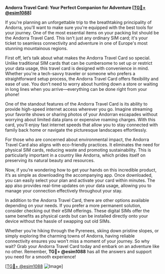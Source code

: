 **Andorra Travel Card: Your Perfect Companion for Adventure [[TG💪+ @esim1088](https://t.me/s/esim1088)]**

If you're planning an unforgettable trip to the breathtaking principality of Andorra, you'll want to make sure you're equipped with the best tools for your journey. One of the most essential items on your packing list should be the Andorra Travel Card. This isn't just any ordinary SIM card; it's your ticket to seamless connectivity and adventure in one of Europe's most stunning mountainous regions.

First off, let’s talk about what makes the Andorra Travel Card so special. Unlike traditional SIM cards that can be cumbersome to set up or restrict your data usage, this travel card is designed with convenience in mind. Whether you're a tech-savvy traveler or someone who prefers a straightforward setup process, the Andorra Travel Card offers flexibility and ease of use. You don’t need to worry about hunting down a store or waiting in long lines when you arrive—everything can be done right from your phone!

One of the standout features of the Andorra Travel Card is its ability to provide high-speed internet access wherever you go. Imagine streaming your favorite shows or sharing photos of your Andorran escapades without worrying about limited data plans or expensive roaming charges. With this card, you’ll enjoy fast internet speeds that allow you to stay connected with family back home or navigate the picturesque landscapes effortlessly.

For those who are concerned about environmental impact, the Andorra Travel Card also aligns with eco-friendly practices. It eliminates the need for physical SIM cards, reducing waste and promoting sustainability. This is particularly important in a country like Andorra, which prides itself on preserving its natural beauty and resources.

Now, if you’re wondering how to get your hands on this incredible product, it’s as simple as downloading the accompanying app. Once downloaded, you can easily select your plan and activate your card within minutes. The app also provides real-time updates on your data usage, allowing you to manage your connection effectively throughout your stay.

In addition to the Andorra Travel Card, there are other options available depending on your needs. If you prefer a more permanent solution, consider checking out their eSIM offerings. These digital SIMs offer the same benefits as physical cards but can be installed directly onto your device without the hassle of swapping out old SIMs.

Whether you’re hiking through the Pyrenees, skiing down pristine slopes, or simply exploring the charming towns of Andorra, having reliable connectivity ensures you won’t miss a moment of your journey. So why wait? Grab your Andorra Travel Card today and embark on an adventure like no other. Remember, **TG💪+ @esim1088** has all the answers and support you need for a smooth experience!

[[TG💪+ @esim1088](https://t.me/s/esim1088) ![Image](https://i.postimg.cc/Y0z9fWf4/image.png)]